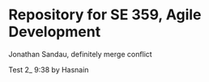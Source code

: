 # Repository for SE 359, Agile Development

Jonathan Sandau, definitely merge conflict

Test 2_ 9:38 by Hasnain
